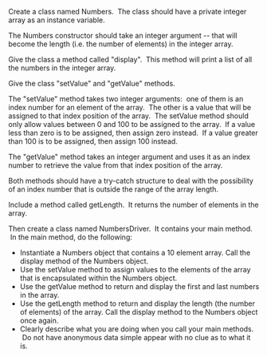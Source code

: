 Create a class named Numbers.  The class should have a private integer array as an instance variable.

The Numbers constructor should take an integer argument -- that will become the length (i.e. the number of elements) in the integer array.

Give the class a method called "display".  This method will print a list of all the numbers in the integer array.

Give the class "setValue" and "getValue" methods.

The "setValue" method takes two integer arguments:  one of them is an index number for an element of the array.  The other is a value that will be assigned to that index position of the array.  The setValue method should only allow values between 0 and 100 to be assigned to the array.  If a value less than zero is to be assigned, then assign zero instead.  If a value greater than 100 is to be assigned, then assign 100 instead.

The "getValue" method takes an integer argument and uses it as an index number to retrieve the value from that index position of the array.

Both methods should have a try-catch structure to deal with the possibility of an index number that is outside the range of the array length.

Include a method called getLength.  It returns the number of elements in the array.  

Then create a class named NumbersDriver.  It contains your main method.  In the main method, do the following:

- Instantiate a Numbers object that contains a 10 element array. Call the display method of the Numbers object.
- Use the setValue method to assign values to the elements of the array that is encapsulated within the Numbers object.
- Use the getValue method to return and display the first and last numbers in the array.
- Use the getLength method to return and display the length (the number of elements) of the array. Call the display method to the Numbers object once again.
- Clearly describe what you are doing when you call your main methods.  Do not have anonymous data simple appear with no clue as to what it is.
